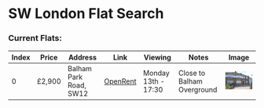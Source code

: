 # SW London Flat Search


### Current Flats:

| Index | Price | Address | Link | Viewing | Notes | Image |
|---------| -------|-------|-------|-------|-------|-------|
| 0 | £2,900 | Balham Park Road, SW12 | [OpenRent](https://bit.ly/3GDvQNm) | Monday 13th - 17:30  | Close to Balham Overground | ![](images/0.JPG)


